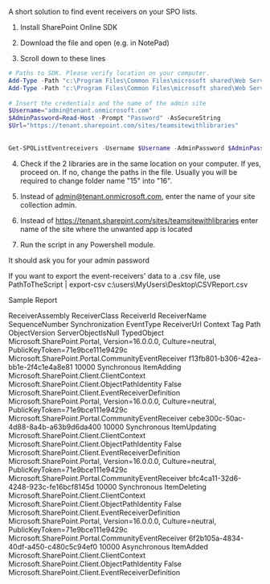 A short solution to find event receivers on your SPO lists.

 

1. Install SharePoint Online SDK

2. Download the file and open (e.g. in NotePad)

3. Scroll down to these lines

```PowerShell
# Paths to SDK. Please verify location on your computer. 
Add-Type -Path "c:\Program Files\Common Files\microsoft shared\Web Server Extensions\15\ISAPI\Microsoft.SharePoint.Client.dll"  
Add-Type -Path "c:\Program Files\Common Files\microsoft shared\Web Server Extensions\15\ISAPI\Microsoft.SharePoint.Client.Runtime.dll"  
 
# Insert the credentials and the name of the admin site 
$Username="admin@tenant.onmicrosoft.com" 
$AdminPassword=Read-Host -Prompt "Password" -AsSecureString 
$Url="https://tenant.sharepoint.com/sites/teamsitewithlibraries" 
 
 
Get-SPOListEventreceivers -Username $Username -AdminPassword $AdminPassword -Url $Url
```
4. Check if the 2 libraries are in the same location on your computer. If yes, proceed on. If no, change the paths in the file. Usually you will be required to change folder name "15" into "16".

5. Instead of admin@tenant.onmicrosoft.com, enter the name of your site collection admin.

6. Instead of https://tenant.sharepint.com/sites/teamsitewithlibraries enter name of the site where the unwanted app is located

7. Run the script in any Powershell module.

It should ask you for your admin password

 

If you want to export the event-receivers' data to a .csv file, use PathToTheScript | export-csv c:\users\MyUsers\Desktop\CSVReport.csv



 

Sample Report

ReceiverAssembly	ReceiverClass	ReceiverId	ReceiverName	SequenceNumber	Synchronization	EventType	ReceiverUrl	Context	Tag	Path	ObjectVersion	ServerObjectIsNull	TypedObject	 	 	 
Microsoft.SharePoint.Portal, Version=16.0.0.0, Culture=neutral, PublicKeyToken=71e9bce111e9429c	Microsoft.SharePoint.Portal.CommunityEventReceiver	f13fb801-b306-42ea-bb1e-2f4c1e4a8e81	 	10000	Synchronous	ItemAdding	Microsoft.SharePoint.Client.ClientContext	Microsoft.SharePoint.Client.ObjectPathIdentity	False	Microsoft.SharePoint.Client.EventReceiverDefinition
Microsoft.SharePoint.Portal, Version=16.0.0.0, Culture=neutral, PublicKeyToken=71e9bce111e9429c	Microsoft.SharePoint.Portal.CommunityEventReceiver	cebe300c-50ac-4d88-8a4b-a63b9d6da400	 	10000	Synchronous	ItemUpdating	Microsoft.SharePoint.Client.ClientContext	Microsoft.SharePoint.Client.ObjectPathIdentity	False	Microsoft.SharePoint.Client.EventReceiverDefinition
Microsoft.SharePoint.Portal, Version=16.0.0.0, Culture=neutral, PublicKeyToken=71e9bce111e9429c	Microsoft.SharePoint.Portal.CommunityEventReceiver	bfc4ca11-32d6-4248-923c-fe16bcf8145d	 	10000	Synchronous	ItemDeleting	Microsoft.SharePoint.Client.ClientContext	Microsoft.SharePoint.Client.ObjectPathIdentity	False	Microsoft.SharePoint.Client.EventReceiverDefinition
Microsoft.SharePoint.Portal, Version=16.0.0.0, Culture=neutral, PublicKeyToken=71e9bce111e9429c	Microsoft.SharePoint.Portal.CommunityEventReceiver	6f2b105a-4834-40df-a450-c480c5c94ef0	 	10000	Asynchronous	ItemAdded	Microsoft.SharePoint.Client.ClientContext	Microsoft.SharePoint.Client.ObjectPathIdentity	False	Microsoft.SharePoint.Client.EventReceiverDefinition
 
